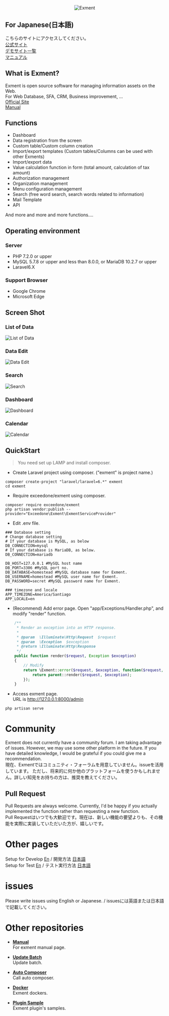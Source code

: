 <p align="center">
<img src="https://exment.net/docs/img/common/exment_logo_side.png" alt="Exment">
</p>


## For Japanese(日本語)
こちらのサイトにアクセスしてください。  
<a href="https://exment.net" target="_blank">公式サイト</a>  
<a href="https://exment.net/demo-env" target="_blank">デモサイト一覧</a>  
<a href="https://exment.net/docs/#/ja/">マニュアル</a>


## What is Exment?
Exment is open source software for managing information assets on the Web.  
For Web Database, SFA, CRM, Business improvement, ...  
<a href="https://en.exment.net" target="_blank">Official Site</a>  
<a href="https://exment.net/docs/#/">Manual</a>

## Functions
- Dashboard
- Data registration from the screen
- Custom table/Custom column creation
- Import/export templates (Custom tables/Columns can be used with other Exments)
- Import/export data
- Value calculation function in form (total amount, calculation of tax amount)
- Authorization management
- Organization management
- Menu configuration management
- Search (free word search, search words related to information)
- Mail Template
- API

And more and more and more functions....

## Operating environment
### Server
- PHP 7.2.0 or upper
- MySQL 5.7.8 or upper and less than 8.0.0, or MariaDB 10.2.7 or upper
- Laravel6.X

### Support Browser
- Google Chrome
- Microsoft Edge

## Screen Shot

### List of Data
![List of Data](https://exment.net/wp-content/uploads/2020/03/list_of_data.gif)  
  
### Data Edit
![Data Edit](https://exment.net/wp-content/uploads/2020/03/list_edit.gif)  
  
### Search
![Search](https://exment.net/wp-content/uploads/2020/03/search.gif)

### Dashboard
![Dashboard](https://exment.net/wp-content/uploads/2020/03/dashboard.gif)

### Calendar
![Calendar](https://exment.net/wp-content/uploads/2019/05/capture_7_calendarview.png)


## QuickStart
> You need set up LAMP and install composer.

- Create Laravel project using composer. ("exment" is project name.)

~~~
composer create-project "laravel/laravel=6.*" exment
cd exment
~~~

- Require exceedone/exment using composer.

~~~
composer require exceedone/exment
php artisan vendor:publish --provider="Exceedone\Exment\ExmentServiceProvider"
~~~

- Edit .env file.

~~~
### Database setting
# Change database setting
# If your database is MySQL, as below
DB_CONNECTION=mysql
# If your database is MariaDB, as below.
DB_CONNECTION=mariadb

DB_HOST=127.0.0.1 #MySQL host name
DB_PORT=3306 #MySQL port no.
DB_DATABASE=homestead #MySQL database name for Exment.
DB_USERNAME=homestead #MySQL user name for Exment.
DB_PASSWORD=secret #MySQL password name for Exment.

### timezone and locale
APP_TIMEZONE=America/Santiago
APP_LOCALE=en
~~~

- (Recommend) Add error page. Open "app/Exceptions/Handler.php", and modify "render" function.

~~~ php
    /**
     * Render an exception into an HTTP response.
     *
     * @param  \Illuminate\Http\Request  $request
     * @param  \Exception  $exception
     * @return \Illuminate\Http\Response
     */
    public function render($request, Exception $exception)
    {
        // Modify
        return \Exment::error($request, $exception, function($request, $exception){
            return parent::render($request, $exception);
        });
    }
~~~


- Access exment page.  
URL is http://127.0.0.1:8000/admin

~~~
php artisan serve
~~~

# Community
Exment does not currently have a community forum. I am taking advantage of issues. However, we may use some other platform in the future. If you have detailed knowledge, I would be grateful if you could give me a recommendation.  
現在、Exmentではコミュニティ・フォーラムを用意していません。issueを活用しています。  ただし、将来的に何か他のプラットフォームを使うかもしれません。詳しい知見をお持ちの方は、推奨を教えてください。

## Pull Request
Pull Requests are always welcome. Currently, I'd be happy if you actually implemented the function rather than requesting a new function.  
Pull Requestはいつでも大歓迎です。現在は、新しい機能の要望よりも、その機能を実際に実装していただいた方が、嬉しいです。


# Other pages
Setup for Develop [En](document/en/Develop.md) / 開発方法 [日本語](document/ja/Develop.md)  
Setup for Test [En](document/en/Test.md) / テスト実行方法 [日本語](document/ja/Test.md)  


# issues
Please write issues using English or Japanese.  / issuesには英語または日本語で記載してください。


# Other repositories

- **[Manual](https://github.com/exceedone/exment-manual)**  
For exment manual page.

- **[Update Batch](https://github.com/exment-git/batch-update)**  
Update batch.

- **[Auto Composer](https://github.com/exment-git/auto-composer)**  
Call auto composer.

- **[Docker](https://github.com/exment-git/docker-exment)**  
Exment dockers.

- **[Plugin Sample](https://github.com/exment-git/plugin-sample)**  
Exment plugin's samples.

